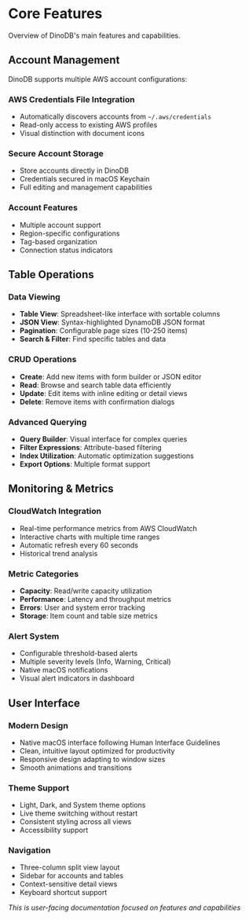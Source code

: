 # Core Features

Overview of DinoDB's main features and capabilities.

## Account Management

DinoDB supports multiple AWS account configurations:

### AWS Credentials File Integration
- Automatically discovers accounts from `~/.aws/credentials`
- Read-only access to existing AWS profiles
- Visual distinction with document icons

### Secure Account Storage
- Store accounts directly in DinoDB
- Credentials secured in macOS Keychain
- Full editing and management capabilities

### Account Features
- Multiple account support
- Region-specific configurations
- Tag-based organization
- Connection status indicators

## Table Operations

### Data Viewing
- **Table View**: Spreadsheet-like interface with sortable columns
- **JSON View**: Syntax-highlighted DynamoDB JSON format
- **Pagination**: Configurable page sizes (10-250 items)
- **Search & Filter**: Find specific tables and data

### CRUD Operations
- **Create**: Add new items with form builder or JSON editor
- **Read**: Browse and search table data efficiently
- **Update**: Edit items with inline editing or detail views
- **Delete**: Remove items with confirmation dialogs

### Advanced Querying
- **Query Builder**: Visual interface for complex queries
- **Filter Expressions**: Attribute-based filtering
- **Index Utilization**: Automatic optimization suggestions
- **Export Options**: Multiple format support

## Monitoring & Metrics

### CloudWatch Integration
- Real-time performance metrics from AWS CloudWatch
- Interactive charts with multiple time ranges
- Automatic refresh every 60 seconds
- Historical trend analysis

### Metric Categories
- **Capacity**: Read/write capacity utilization
- **Performance**: Latency and throughput metrics
- **Errors**: User and system error tracking
- **Storage**: Item count and table size metrics

### Alert System
- Configurable threshold-based alerts
- Multiple severity levels (Info, Warning, Critical)
- Native macOS notifications
- Visual alert indicators in dashboard

## User Interface

### Modern Design
- Native macOS interface following Human Interface Guidelines
- Clean, intuitive layout optimized for productivity
- Responsive design adapting to window sizes
- Smooth animations and transitions

### Theme Support
- Light, Dark, and System theme options
- Live theme switching without restart
- Consistent styling across all views
- Accessibility support

### Navigation
- Three-column split view layout
- Sidebar for accounts and tables
- Context-sensitive detail views
- Keyboard shortcut support

*This is user-facing documentation focused on features and capabilities*